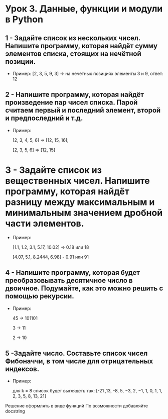 # Урок 3. Данные, функции и модули в Python

## 1 - Задайте список из нескольких чисел. Напишите программу, которая найдёт сумму элементов списка, стоящих на нечётной позиции.

* Пример:
    [2, 3, 5, 9, 3] -> на нечётных позициях элементы 3 и 9, ответ: 12

## 2 - Напишите программу, которая найдёт произведение пар чисел списка. Парой считаем первый и последний элемент, второй и предпоследний и т.д.

* Пример:

    [2, 3, 4, 5, 6] => [12, 15, 16];


    [2, 3, 5, 6] => [12, 15]

# 3 - Задайте список из вещественных чисел. Напишите программу, которая найдёт разницу между максимальным и минимальным значением дробной части элементов.

* Пример:

    [1.1, 1.2, 3.1, 5.17, 10.02] => 0.18 или 18
    
    [4.07, 5.1, 8.2444, 6.98] - 0.91 или 91

## 4 - Напишите программу, которая будет преобразовывать десятичное число в двоичное. Подумайте, как это можно решить с помощью рекурсии.

* Пример:

    45 -> 101101
    
    3 -> 11
    
    2 -> 10

## 5 -Задайте число. Составьте список чисел Фибоначчи, в том числе для отрицательных индексов.

* Пример:

    для k = 8 список будет выглядеть так: [-21 ,13, -8, 5, −3, 2, −1, 1, 0, 1, 1, 2, 3, 5, 8, 13, 21]

Решение оформлять в виде функций
По возможности добавляйте docstring

